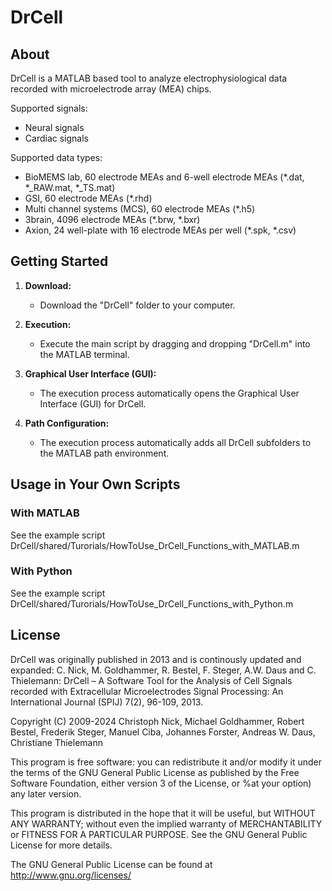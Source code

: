 # DrCell

## About

DrCell is a MATLAB based tool to analyze electrophysiological data recorded with microelectrode array (MEA) chips.

Supported signals:
- Neural signals
- Cardiac signals

Supported data types:
- BioMEMS lab, 60 electrode MEAs and 6-well electrode MEAs (*.dat, *_RAW.mat, *_TS.mat)
- GSI, 60 electrode MEAs (*.rhd)
- Multi channel systems (MCS), 60 electrode MEAs (*.h5)   
- 3brain, 4096 electrode MEAs (*.brw, *.bxr)
- Axion, 24 well-plate with 16 electrode MEAs per well (*.spk, *.csv)

## Getting Started

1. **Download:**
   - Download the "DrCell" folder to your computer.

2. **Execution:**
   - Execute the main script by dragging and dropping "DrCell.m" into the MATLAB terminal.

3. **Graphical User Interface (GUI):**
   - The execution process automatically opens the Graphical User Interface (GUI) for DrCell.

4. **Path Configuration:**
   - The execution process automatically adds all DrCell subfolders to the MATLAB path environment.

## Usage in Your Own Scripts

### With MATLAB
See the example script DrCell/shared/Turorials/HowToUse_DrCell_Functions_with_MATLAB.m

### With Python
See the example script DrCell/shared/Turorials/HowToUse_DrCell_Functions_with_Python.m

## License
DrCell was originally published in 2013 and is continously updated and expanded:
C. Nick, M. Goldhammer, R. Bestel, F. Steger, A.W. Daus and C. Thielemann: 
DrCell – A Software Tool for the Analysis of Cell Signals recorded with Extracellular Microelectrodes Signal Processing: 
An International Journal (SPIJ) 7(2), 96-109, 2013.

Copyright (C) 2009-2024 Christoph Nick, Michael Goldhammer, Robert
Bestel, Frederik Steger, Manuel Ciba, Johannes Forster, Andreas W. Daus, Christiane Thielemann

This program is free software: you can redistribute it and/or modify
it under the terms of the GNU General Public License as published by
the Free Software Foundation, either version 3 of the License, or
%at your option) any later version.

This program is distributed in the hope that it will be useful,
but WITHOUT ANY WARRANTY; without even the implied warranty of
MERCHANTABILITY or FITNESS FOR A PARTICULAR PURPOSE.  See the
GNU General Public License for more details.

The GNU General Public License can be found at http://www.gnu.org/licenses/
